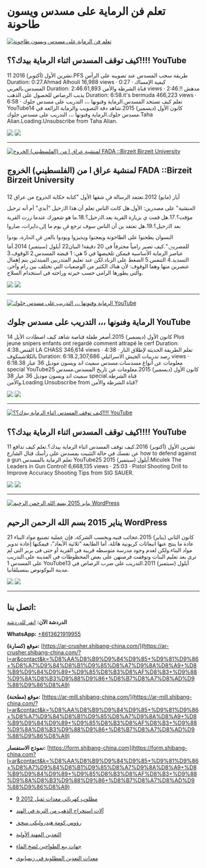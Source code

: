 # تعلم فن الرماية على مسدس ويسون طاحونة

<a href="https://swt.shibang-china.com/?l=ar&img&k=%D8%AA%D8%B9%D9%84%D9%85+%D9%81%D9%86+%D8%A7%D9%84%D8%B1%D9%85%D8%A7%D9%8A%D8%A9+%D8%B9%D9%84%D9%89+%D9%85%D8%B3%D8%AF%D8%B3+%D9%88%D9%8A%D8%B3%D9%88%D9%86+%D8%B7%D8%A7%D8%AD%D9%88%D9%86%D8%A9" target="_blank">![تعلم فن الرماية على مسدس ويسون طاحونة](http://static.shibang-china.com/all-800x300/61.jpg)</a>

## كيف توقف المسدس اثناء الرماية بيدك؟؟!!!! YouTube
11 تشرين الأول (أكتوبر) 2016.PFS طريقة سحب المسدس عند تصويبه على الرأس Duration: 0:27.Ahmad Alhouli 16,988 views &middot; 0:27 &middot; كيفية الإمساك المسدس.بالعربي Duration: 2:46.قناة الشرطة والأمن 61,893 views &middot; 2:46.مدهش !! يذيب الرصاص للحصول على الذهب Duration: 6:58.it&#39;s bermuda 466,223 views &middot; 6:58 &middot; تعلم كيف تستخد المسدس.الرماية وفنونها ،،، التدريب على مسدس جلوك YouTube14 كانون الأول (ديسمبر) 2015.شاهد دقة التصويب والرماية الرائعه في مسدس جلوك.الرماية وفنونها ،،، التدريب على مسدس جلوك.Taha Alian.Loading.Unsubscribe from Taha Alian.


<a href="https://whatsapp.shibangsoft.com/WhatsApp.php" target="_blank" title="WhatsApp">![](http://static.shibang-china.com/icon/whatsapp.png)</a> <a href="https://swt.shibang-china.com/?l=ar&icon&k=%D8%AA%D8%B9%D9%84%D9%85+%D9%81%D9%86+%D8%A7%D9%84%D8%B1%D9%85%D8%A7%D9%8A%D8%A9+%D8%B9%D9%84%D9%89+%D9%85%D8%B3%D8%AF%D8%B3+%D9%88%D9%8A%D8%B3%D9%88%D9%86+%D8%B7%D8%A7%D8%AD%D9%88%D9%86%D8%A9" target="_blank">![](http://static.shibang-china.com/icon/chat-ar.png)</a>

---

<a href="https://swt.shibang-china.com/?l=ar&img&k=%D8%AA%D8%B9%D9%84%D9%85+%D9%81%D9%86+%D8%A7%D9%84%D8%B1%D9%85%D8%A7%D9%8A%D8%A9+%D8%B9%D9%84%D9%89+%D9%85%D8%B3%D8%AF%D8%B3+%D9%88%D9%8A%D8%B3%D9%88%D9%86+%D8%B7%D8%A7%D8%AD%D9%88%D9%86%D8%A9" target="_blank">![ﻟﻤﻨﺸﻴﺔ ﻋﺮاق ا ﻣﻦ (اﻟﻔﻠﺴﻄﻴﻨﻲ) اﻟﺨﺮوج FADA ::Birzeit Birzeit University](http://static.shibang-china.com/all-800x300/667.jpg)</a>

## ﻟﻤﻨﺸﻴﺔ ﻋﺮاق ا ﻣﻦ (اﻟﻔﻠﺴﻄﻴﻨﻲ) اﻟﺨﺮوج FADA ::Birzeit Birzeit University
12 أيار (مايو) 2012.ﺗﻌﺘﻤﺪ اﻟﺮﺳﺎﻟﺔ ﰲ ﺷﻘﻬﺎ اﻷول &quot;ﻛﺘﺎﺑﺔ ﺣﻜﺎﻳﺔ اﳋﺮوج ﻣﻦ ﻋﺮاق اﳌﻨﺸﻴﺔ&quot; ﻋﻠﻰ ﻣﺼﺪرﻳﻦ: اﻷول.ﻫﻞ ﻛﺎﻧﺖ اﻟﻨﺎس ﺗﻌﻠﻢ أن.ﻫﺬا اﻟﱰﺣﻴﻞ &quot;أﺑﺪي&quot; أم أﻧﻪ ﺗﺮﺣﻴﻞ ﻣﺆﻗﺖ؟.17.ﻫﻞ ﻗﻤﺖ ي ﺑﺰﻳﺎرة اﻟﻘﺮﻳﺔ ﺑﻌﺪ.اﻟﱰﺣﻴﻞ؟.18.ﻣﺎ ﻫﻮ ﺷﻌﻮرك ﻋﻨﺪﻣﺎ زرت اﻟﻘﺮﻳﺔ ﺑﻌﺪ اﻟﱰﺣﻴﻞ؟.19.ﻫﻞ ﺗﻌﺘﻘﺪ ﻳﻦ أن اﻟﻨﺎس ﺳﻮف ﺗﺮﺟﻊ ﰲ ﻳﻮم ﻣﺎ إﱃ.داﻳﺮات، ﺻﺎروا اﻟﻨﺴﻮان ﻳﻄﺤﻨﻮا ﻋﻠﻰ اﻟﻄﺎﺣﻮﻧﺔ وﻳﻌﺠﻨﻮا وﳜﺒﺰوا وﻳﻮدوا ﺑﺎﻟﻌﱯ ﰲ اﳊﺎرة، ﻳﻮدوا ﻟﻠﻤﺼﺮﻳﲔ.&quot;.كيف تصير رامياً محترفاً في 20 دقيقة! البيان22 أيلول (سبتمبر) 2014.أما عناصر الرماية الأساسية فيمكن تلخيصها في 5 هي: 1 قبضة المسدس.2 الوقوف.3 التسديد.4 التنفس.5 الضغط على الزناد.لكن عند تعليم المتدربين المبتدئين يتم إهمال عنصرين منها وهما الوقوف: لأن هناك الكثير من الوضعيات التي تختلف بين رام وآخر، والتي يطورها الرامي حسب خبرته وراحته في استخدام السلاح.


<a href="https://whatsapp.shibangsoft.com/WhatsApp.php" target="_blank" title="WhatsApp">![](http://static.shibang-china.com/icon/whatsapp.png)</a> <a href="https://swt.shibang-china.com/?l=ar&icon&k=%D8%AA%D8%B9%D9%84%D9%85+%D9%81%D9%86+%D8%A7%D9%84%D8%B1%D9%85%D8%A7%D9%8A%D8%A9+%D8%B9%D9%84%D9%89+%D9%85%D8%B3%D8%AF%D8%B3+%D9%88%D9%8A%D8%B3%D9%88%D9%86+%D8%B7%D8%A7%D8%AD%D9%88%D9%86%D8%A9" target="_blank">![](http://static.shibang-china.com/icon/chat-ar.png)</a>

---

<a href="https://swt.shibang-china.com/?l=ar&img&k=%D8%AA%D8%B9%D9%84%D9%85+%D9%81%D9%86+%D8%A7%D9%84%D8%B1%D9%85%D8%A7%D9%8A%D8%A9+%D8%B9%D9%84%D9%89+%D9%85%D8%B3%D8%AF%D8%B3+%D9%88%D9%8A%D8%B3%D9%88%D9%86+%D8%B7%D8%A7%D8%AD%D9%88%D9%86%D8%A9" target="_blank">![الرماية وفنونها ،،، التدريب على مسدس جلوك YouTube](http://static.shibang-china.com/all-800x300/1503.jpg)</a>

## الرماية وفنونها ،،، التدريب على مسدس جلوك YouTube
14 كانون الأول (ديسمبر) 2015.أصغر طفلة قناصة شاهد كيف اصطادت الأيل Plus jeune snipers enfants ont regardé comment attrapé le cerf Duration: 4:38.القنص LA CHASS 346,614 views &middot; 4:38 &middot; تعلم الطريقة الحديثة لإطلاق النار بالكلاشينكوف Duration: 6:18.رصد تدريبات الجيش الاسرائيلي 2,307,686 views &middot; 6:18.معلومات عن أنواع مسدسات.مسدس سميث اند ويسون موديل 36 عيار 38 special YouTube25 كانون الأول (ديسمبر) 2015.معلومات عن تاريخ المسدس.مسدس سميث اند ويسون موديل 36 عيار 38 special.قناة الشرطة والأمن.Loading.Unsubscribe from قناة الشرطة والأمن?


<a href="https://whatsapp.shibangsoft.com/WhatsApp.php" target="_blank" title="WhatsApp">![](http://static.shibang-china.com/icon/whatsapp.png)</a> <a href="https://swt.shibang-china.com/?l=ar&icon&k=%D8%AA%D8%B9%D9%84%D9%85+%D9%81%D9%86+%D8%A7%D9%84%D8%B1%D9%85%D8%A7%D9%8A%D8%A9+%D8%B9%D9%84%D9%89+%D9%85%D8%B3%D8%AF%D8%B3+%D9%88%D9%8A%D8%B3%D9%88%D9%86+%D8%B7%D8%A7%D8%AD%D9%88%D9%86%D8%A9" target="_blank">![](http://static.shibang-china.com/icon/chat-ar.png)</a>

---

<a href="https://swt.shibang-china.com/?l=ar&img&k=%D8%AA%D8%B9%D9%84%D9%85+%D9%81%D9%86+%D8%A7%D9%84%D8%B1%D9%85%D8%A7%D9%8A%D8%A9+%D8%B9%D9%84%D9%89+%D9%85%D8%B3%D8%AF%D8%B3+%D9%88%D9%8A%D8%B3%D9%88%D9%86+%D8%B7%D8%A7%D8%AD%D9%88%D9%86%D8%A9" target="_blank">![كيف توقف المسدس اثناء الرماية بيدك؟؟!!!! YouTube](http://static.shibang-china.com/all-800x300/812.jpg)</a>

## كيف توقف المسدس اثناء الرماية بيدك؟؟!!!! YouTube
11 تشرين الأول (أكتوبر) 2016.كيف توقف المسدس اثناء الرماية بيدك؟.تعلم كيف تدافع عن نفسك في حالة التثبيت بمسدس علي رأسك قتال الشارع how to defend against a gun.تعلم الرماية بالمسدس YouTube25 أيلول (سبتمبر) 2015.Miculek The Leaders in Gun Control! 6,668,135 views &middot; 25:03 &middot; Pistol Shooting Drill to Improve Accuracy Shooting Tips from SIG SAUER.


<a href="https://whatsapp.shibangsoft.com/WhatsApp.php" target="_blank" title="WhatsApp">![](http://static.shibang-china.com/icon/whatsapp.png)</a> <a href="https://swt.shibang-china.com/?l=ar&icon&k=%D8%AA%D8%B9%D9%84%D9%85+%D9%81%D9%86+%D8%A7%D9%84%D8%B1%D9%85%D8%A7%D9%8A%D8%A9+%D8%B9%D9%84%D9%89+%D9%85%D8%B3%D8%AF%D8%B3+%D9%88%D9%8A%D8%B3%D9%88%D9%86+%D8%B7%D8%A7%D8%AD%D9%88%D9%86%D8%A9" target="_blank">![](http://static.shibang-china.com/icon/chat-ar.png)</a>

---

<a href="https://swt.shibang-china.com/?l=ar&img&k=%D8%AA%D8%B9%D9%84%D9%85+%D9%81%D9%86+%D8%A7%D9%84%D8%B1%D9%85%D8%A7%D9%8A%D8%A9+%D8%B9%D9%84%D9%89+%D9%85%D8%B3%D8%AF%D8%B3+%D9%88%D9%8A%D8%B3%D9%88%D9%86+%D8%B7%D8%A7%D8%AD%D9%88%D9%86%D8%A9" target="_blank">![يناير 2015 بسم الله الرحمن الرحيم WordPress](http://static.shibang-china.com/all-800x300/482.jpg)</a>

## يناير 2015 بسم الله الرحمن الرحيم WordPress
21 كانون الثاني (يناير) 2015.عجائب فنيه.وبحسب الشركة، فإن عملية تصنيع مواد البناء عادة ما ينتج عنها انبعاثات كربونية هائلة، أما الطابعة “ثلاثية الأبعاد”، فيمكنها إعادة تدوير مواد البناء.ولكن لعدم وجود مدرسة متوسطه قريبة فى القرية أو حتى فى بربر التى لم ترى بعد تعليم البنات وتوقفت فرصتهن على بعض المحظوظات فى المدينة على.التدريب على المسدس 1 YouTube13 أيلول (سبتمبر) 2011.التدريب على ضرب الرصاص في مدينة البوكونوص ببنسيلڤانيا.


<a href="https://whatsapp.shibangsoft.com/WhatsApp.php" target="_blank" title="WhatsApp">![](http://static.shibang-china.com/icon/whatsapp.png)</a> <a href="https://swt.shibang-china.com/?l=ar&icon&k=%D8%AA%D8%B9%D9%84%D9%85+%D9%81%D9%86+%D8%A7%D9%84%D8%B1%D9%85%D8%A7%D9%8A%D8%A9+%D8%B9%D9%84%D9%89+%D9%85%D8%B3%D8%AF%D8%B3+%D9%88%D9%8A%D8%B3%D9%88%D9%86+%D8%B7%D8%A7%D8%AD%D9%88%D9%86%D8%A9" target="_blank">![](http://static.shibang-china.com/icon/chat-ar.png)</a>

---
## اتصل بنا:

**الدردشة الآن:** [انقر للدردشة](https://swt.shibang-china.com?l=ar&contact&k=%D8%AA%D8%B9%D9%84%D9%85+%D9%81%D9%86+%D8%A7%D9%84%D8%B1%D9%85%D8%A7%D9%8A%D8%A9+%D8%B9%D9%84%D9%89+%D9%85%D8%B3%D8%AF%D8%B3+%D9%88%D9%8A%D8%B3%D9%88%D9%86+%D8%B7%D8%A7%D8%AD%D9%88%D9%86%D8%A9)

**WhatsApp:**  [+8613621919955](https://whatsapp.shibangsoft.com/WhatsApp.php)

**موقع (كسارة):** [https://ar-crusher.shibang-china.com/](https://ar-crusher.shibang-china.com/?l=ar&contact&k=%D8%AA%D8%B9%D9%84%D9%85+%D9%81%D9%86+%D8%A7%D9%84%D8%B1%D9%85%D8%A7%D9%8A%D8%A9+%D8%B9%D9%84%D9%89+%D9%85%D8%B3%D8%AF%D8%B3+%D9%88%D9%8A%D8%B3%D9%88%D9%86+%D8%B7%D8%A7%D8%AD%D9%88%D9%86%D8%A9)

**موقع (مطحنة):** [https://ar-mill.shibang-china.com/](https://ar-mill.shibang-china.com/?l=ar&contact&k=%D8%AA%D8%B9%D9%84%D9%85+%D9%81%D9%86+%D8%A7%D9%84%D8%B1%D9%85%D8%A7%D9%8A%D8%A9+%D8%B9%D9%84%D9%89+%D9%85%D8%B3%D8%AF%D8%B3+%D9%88%D9%8A%D8%B3%D9%88%D9%86+%D8%B7%D8%A7%D8%AD%D9%88%D9%86%D8%A9)

**نموذج الاستفسار:** [https://form.shibang-china.com](https://form.shibang-china.com?l=ar&contact&k=%D8%AA%D8%B9%D9%84%D9%85+%D9%81%D9%86+%D8%A7%D9%84%D8%B1%D9%85%D8%A7%D9%8A%D8%A9+%D8%B9%D9%84%D9%89+%D9%85%D8%B3%D8%AF%D8%B3+%D9%88%D9%8A%D8%B3%D9%88%D9%86+%D8%B7%D8%A7%D8%AD%D9%88%D9%86%D8%A9)

* [مطلوب كهربائي معدات ثقيل 2012 9](../31/%D9%85%D8%B7%D9%84%D9%88%D8%A8%20%D9%83%D9%87%D8%B1%D8%A8%D8%A7%D8%A6%D9%8A%20%D9%85%D8%B9%D8%AF%D8%A7%D8%AA%20%D8%AB%D9%82%D9%8A%D9%84%202012%209.md)

* [آلات استخراج الذهب من التربة في الهند](../31/%D8%A2%D9%84%D8%A7%D8%AA%20%D8%A7%D8%B3%D8%AA%D8%AE%D8%B1%D8%A7%D8%AC%20%D8%A7%D9%84%D8%B0%D9%87%D8%A8%20%D9%85%D9%86%20%D8%A7%D9%84%D8%AA%D8%B1%D8%A8%D8%A9%20%D9%81%D9%8A%20%D8%A7%D9%84%D9%87%D9%86%D8%AF.md)

* [رؤوس كومة هيدروليكي سحق](../34/%D8%B1%D8%A4%D9%88%D8%B3%20%D9%83%D9%88%D9%85%D8%A9%20%D9%87%D9%8A%D8%AF%D8%B1%D9%88%D9%84%D9%8A%D9%83%D9%8A%20%D8%B3%D8%AD%D9%82.md)

* [التعدين المهنة الأولية](../31/%D8%A7%D9%84%D8%AA%D8%B9%D8%AF%D9%8A%D9%86%20%D8%A7%D9%84%D9%85%D9%87%D9%86%D8%A9%20%D8%A7%D9%84%D8%A3%D9%88%D9%84%D9%8A%D8%A9.md)

* [جهات بيع الطواحين لضخ الماء](../34/%D8%AC%D9%87%D8%A7%D8%AA%20%D8%A8%D9%8A%D8%B9%20%D8%A7%D9%84%D8%B7%D9%88%D8%A7%D8%AD%D9%8A%D9%86%20%D9%84%D8%B6%D8%AE%20%D8%A7%D9%84%D9%85%D8%A7%D8%A1.md)

* [معدات التعدين المطلوبة في زيمبابوي](../32/%D9%85%D8%B9%D8%AF%D8%A7%D8%AA%20%D8%A7%D9%84%D8%AA%D8%B9%D8%AF%D9%8A%D9%86%20%D8%A7%D9%84%D9%85%D8%B7%D9%84%D9%88%D8%A8%D8%A9%20%D9%81%D9%8A%20%D8%B2%D9%8A%D9%85%D8%A8%D8%A7%D8%A8%D9%88%D9%8A.md)